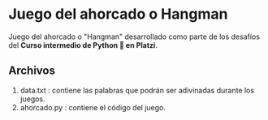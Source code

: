 # Juego del ahorcado o Hangman

Juego del ahorcado o "Hangman" desarrollado como parte de los desafíos del **Curso intermedio de Python 🐍 en Platzi**.

## Archivos
1. data.txt : contiene las palabras que podrán ser adivinadas durante los juegos.
2. ahorcado.py : contiene el código del juego.
